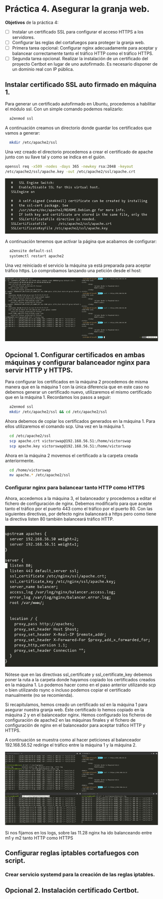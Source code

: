 # Práctica 4. Asegurar la granja web.

**Objetivos** de la práctica 4:

- [ ]  Instalar un certificado SSL para configurar el acceso HTTPS a los servidores.
- [ ] Configurar las reglas del cortafuegos para proteger la granja web.
- [ ] Primera tarea opcional: Configurar nginx adecuadamente para aceptar y balancear correctamente tanto el tráfico HTTP como el tráfico HTTPS.
- [ ] Segunda tarea opcional. Realizar la instalación de un certificado del proyecto Certbot en lugar de uno autofirmado. Es necesario disponer de un dominio real con IP pública.

## Instalar certificado SSL auto firmado en máquina 1.
Para generar un certificado autofirmado en Ubuntu, procedemos a habilitar el módulo ssl. Con un simple comando podemos realizarlo:
```bash
  a2enmod ssl
```

A continuación creamos un directorio donde guardar los certificados que vamos a generar:

```bash
  mkdir /etc/apache2/ssl
```

Una vez creado el directorio procedemos a crear el certificado de apache junto con su llave tal y como se indica en el guión.

```bash
openssl req -x509 -nodes -days 365 -newkey rsa:2048 -keyout
/etc/apache2/ssl/apache.key -out /etc/apache2/ssl/apache.crt
```

![Apache2 cert](https://raw.githubusercontent.com/VictorMorenoJimenez/SWAP/master/P4/img/apache2cert.png)

A continuación tenemos que activar la página que acabamos de configurar:

```bash
  a2ensite default-ssl
  systemctl restart apache2
```

Una vez reiniciado el servicio la máquina ya está preparada para aceptar tráfico https. Lo comprobamos lanzando una petición desde el host:

![peticionhttps](https://raw.githubusercontent.com/VictorMorenoJimenez/SWAP/master/P4/img/apachehttps.png)

## Opcional 1. Configurar certificados en ambas máquinas y configurar balanceador nginx para servir HTTP y  HTTPS.
Para configurar los certificados en la máquina 2 procedemos de misma manera que en la máquina 1 con la única diferencia que en este caso no debemos generar un certificado nuevo, utilizaremos el mismo certificado que en la máquina 1. Recordamos los pasos a seguir:

```bash
  a2enmod ssl
  mkdir /etc/apache2/ssl && cd /etc/apache2/ssl
```

Ahora debemos de copiar los certificados generados en la máquina 1. Para ellos utilizaremos el comando scp.
Una vez en la máquina 1.
```bash
  cd /etc/apache2/ssl
  scp apache.crt victorswap@192.168.56.51:/home/victorswap
  scp apache.key victorswap@192.168.56.51:/home/victorswap
```

Ahora en la máquina 2 movemos el certificado a la carpeta creada anteriormente.

```bash
  cd /home/victorswap
  mv apache.* /etc/apache2/ssl
```

### Configurar nginx para balancear tanto HTTP como HTTPS
Ahora, accedemos a la máquina 3, el balanceador y procedemos a editar el fichero de configuración de nginx. Debemos modificarlo para que acepte tanto el tráfico por el puerto 443 como el tráfico por el puerto 80. Con las siguientes directivas, por defecto nginx balanceará a https pero como tiene la directiva listen 80 también balanceará tráfico HTTP.

![nginxConf](https://raw.githubusercontent.com/VictorMorenoJimenez/SWAP/master/P4/img/nginxConf.png)

Nótese que en las directivas ssl_certificate y ssl_certificate_key debemos poner la ruta a la carpeta donde hayamos copiado los certificados creados en la máquina 1. Lo podemos hacer como en el paso anterior utilizando scp o bien utilizando rsync o incluso podemos copiar el certificado manualmente (no se recomienda). 

Si recapitulamos, hemos creado un certificado ssl en la máquina 1 para asegurar nuestra granja web. Éste certificado lo hemos copiado en la máquina 2 y en el balanceador nginx. Hemos configurado los ficheros de configuración de apache2 en las máquinas finales y el fichero de configuración de nginx en el balanceador para aceptar tráfico HTTP y HTTPS.

A continuación se muestra como al hacer peticiones al balanceador 192.168.56.52 redirige el tráfico entre la máquina 1 y la máquina 2.

![balanceDemo](https://raw.githubusercontent.com/VictorMorenoJimenez/SWAP/master/P4/img/demostracionBalance.png)

Si nos fijamos en los logs, sobre las 11.28 nginx ha ido balanceando entre m1 y m2 tanto HTTP como HTTPS



## Configurar reglas iptables cortafuegos con script.

### Crear servicio systemd para la creación de las reglas iptables.

## Opcional 2. Instalación certificado Certbot.

